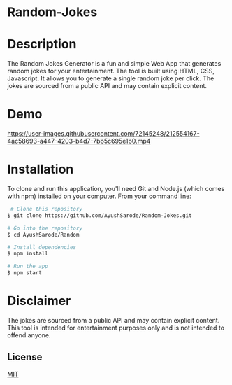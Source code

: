 # Random-Jokes

# Description

The Random Jokes Generator is a fun and simple Web App that generates random jokes for your entertainment. The tool is built using HTML, CSS, Javascript. It allows you to generate a single random joke per click. The jokes are sourced from a public API and may contain explicit content.

# Demo 

https://user-images.githubusercontent.com/72145248/212554167-4ac58693-a447-4203-b4d7-7bb5c695e1b0.mp4

# Installation

To clone and run this application, you'll need Git and Node.js (which comes with npm) installed on your computer. From your command line:

```bash
 # Clone this repository
$ git clone https://github.com/AyushSarode/Random-Jokes.git

# Go into the repository
$ cd AyushSarode/Random

# Install dependencies
$ npm install

# Run the app
$ npm start
```

# Disclaimer

 The jokes are sourced from a public API and may contain explicit content. This tool is intended for entertainment purposes only and is not intended to offend anyone.
 
 ## License

[MIT](https://choosealicense.com/licenses/mit/)
